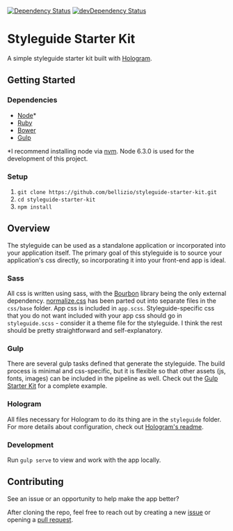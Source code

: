 [![Dependency Status](https://david-dm.org/bellizio/styleguide-starter-kit.svg)](https://david-dm.org/bellizio/styleguide-starter-kit)
[![devDependency Status](https://david-dm.org/bellizio/styleguide-starter-kit/dev-status.svg)](https://david-dm.org/bellizio/styleguide-starter-kit#info=devDependencies)

# Styleguide Starter Kit

A simple styleguide starter kit built with [Hologram](http://trulia.github.io/hologram/).

## Getting Started

### Dependencies
* [Node](https://nodejs.org/)*
* [Ruby](https://www.ruby-lang.org/en/documentation/installation/)
* [Bower](http://bower.io/)
* [Gulp](http://gulpjs.com/)

*I recommend installing node via [nvm](https://github.com/creationix/nvm). Node 6.3.0 is used for the development of this project.

### Setup
1. `git clone https://github.com/bellizio/styleguide-starter-kit.git`
1. `cd styleguide-starter-kit`
1. `npm install`

## Overview

The styleguide can be used as a standalone application or incorporated into your application itself. The primary goal of this styleguide is to source your application's css directly, so incorporating it into your front-end app is ideal.

### Sass
All css is written using sass, with the [Bourbon](http://bourbon.io/) library being the only external dependency. [normalize.css](http://necolas.github.io/normalize.css/) has been parted out into separate files in the `css/base` folder. App css is included in `app.scss`. Styleguide-specific css that you do not want included with your app css should go in `styleguide.scss` - consider it a theme file for the styleguide. I think the rest should be pretty straightforward and self-explanatory.

### Gulp
There are several gulp tasks defined that generate the styleguide. The build process is minimal and css-specific, but it is flexible so that other assets (js, fonts, images) can be included in the pipeline as well. Check out the [Gulp Starter Kit](https://github.com/bellizio/gulp-starter-kit) for a complete example.

### Hologram
All files necessary for Hologram to do its thing are in the `styleguide` folder. For more details about configuration, check out [Hologram's readme](https://github.com/trulia/hologram/blob/master/README.md).

### Development
Run `gulp serve` to view and work with the app locally.

## Contributing

See an issue or an opportunity to help make the app better?

After cloning the repo, feel free to reach out by creating a new [issue](https://github.com/bellizio/styleguide-starter-kit/issues) or opening a [pull request](https://github.com/bellizio/styleguide-starter-kit/pulls).
